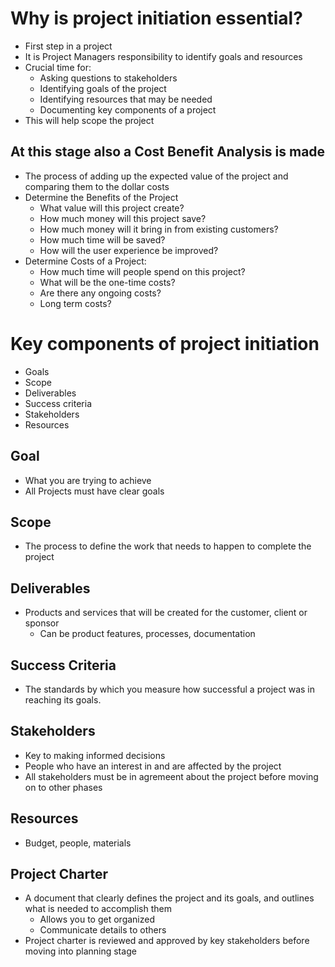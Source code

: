 # Why is project initiation essential?
- First step in a project
- It is Project Managers responsibility to identify goals and resources
- Crucial time for:
  - Asking questions to stakeholders
  - Identifying goals of the project
  - Identifying resources that may be needed
  - Documenting key components of a project
- This will help scope the project

## At this stage also a Cost Benefit Analysis is made
- The process of adding up the expected value of the project and comparing them to the dollar costs
- Determine the Benefits of the Project
  - What value will this project create?
  - How much money will this project save? 
  - How much money will it bring in from existing customers?
  - How much time will be saved?
  - How will the user experience be improved?
- Determine Costs of a Project:
  - How much time will people spend on this project?
  - What will be the one-time costs?
  - Are there any ongoing costs?
  - Long term costs?

# Key components of project initiation
- Goals
- Scope
- Deliverables
- Success criteria
- Stakeholders
- Resources

## Goal
- What you are trying to achieve
- All Projects must have clear goals

## Scope
- The process to define the work that needs to happen to complete the project

## Deliverables
- Products and services that will be created for the customer, client or sponsor
  - Can be product features, processes, documentation

## Success Criteria
- The standards by which you measure how successful a project was in reaching its goals.

## Stakeholders
- Key to making informed decisions
- People who have an interest in and are affected by the project
- All stakeholders must be in agremeent about the project before moving on to other phases

## Resources
- Budget, people, materials

## Project Charter
- A document that clearly defines the project and its goals, and outlines what is needed to accomplish them
  - Allows you to get organized
  - Communicate details to others
- Project charter is reviewed and approved by key stakeholders before moving into planning stage
